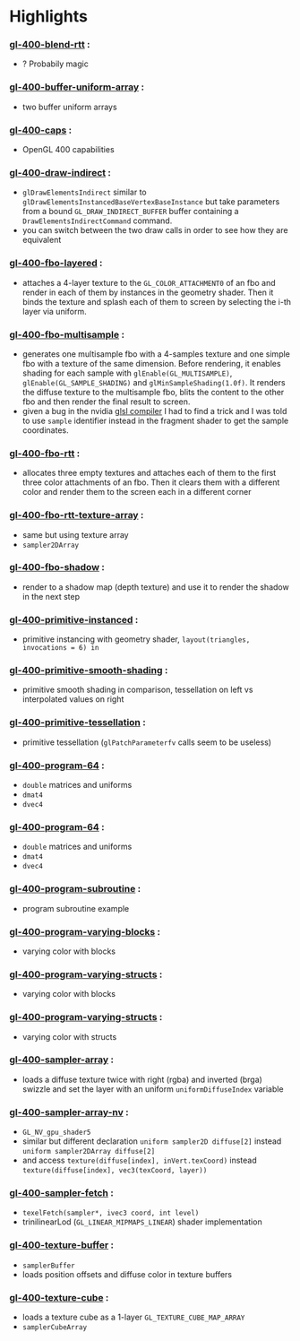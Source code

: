 # Highlights

### [gl-400-blend-rtt](https://github.com/elect86/jogl-samples/blob/master/jogl-samples/src/tests/gl_400/Gl_400_blend_rtt.java) :

* ? Probabily magic

### [gl-400-buffer-uniform-array](https://github.com/elect86/jogl-samples/blob/master/jogl-samples/src/tests/gl_400/Gl_400_buffer_uniform_array.java) :

* two buffer uniform arrays

### [gl-400-caps](https://github.com/elect86/jogl-samples/blob/master/jogl-samples/src/tests/gl_400/Gl_400_caps.java) :

* OpenGL 400 capabilities

### [gl-400-draw-indirect](https://github.com/elect86/jogl-samples/blob/master/jogl-samples/src/tests/gl_400/Gl_400_draw_indirect.java) :

* `glDrawElementsIndirect` similar to `glDrawElementsInstancedBaseVertexBaseInstance` but take parameters from a bound `GL_DRAW_INDIRECT_BUFFER` buffer containing a `DrawElementsIndirectCommand` command.
* you can switch between the two draw calls in order to see how they are equivalent

### [gl-400-fbo-layered](https://github.com/elect86/jogl-samples/blob/master/jogl-samples/src/tests/gl_400/Gl_400_fbo_layered.java) :

* attaches a 4-layer texture to the `GL_COLOR_ATTACHMENT0` of an fbo and render in each of them by instances in the geometry shader. Then it binds the texture and splash each of them to screen by selecting the i-th layer via uniform.

### [gl-400-fbo-multisample](https://github.com/elect86/jogl-samples/blob/master/jogl-samples/src/tests/gl_400/Gl_400_fbo_multisample.java) :

* generates one multisample fbo with a 4-samples texture and one simple fbo with a texture of the same dimension. Before rendering, it enables shading for each sample with `glEnable(GL_MULTISAMPLE)`, `glEnable(GL_SAMPLE_SHADING)` and `glMinSampleShading(1.0f)`. It renders the diffuse texture to the multisample fbo, blits the content to the other fbo and then render the final result to screen.
* given a bug in the nvidia [glsl compiler](https://devtalk.nvidia.com/default/topic/914874/opengl/glsl-compiler-bug-on-interpolateatsample-/) I had to find a trick and I was told to use `sample` identifier instead in the fragment shader to get the sample coordinates.

### [gl-400-fbo-rtt](https://github.com/elect86/jogl-samples/blob/master/jogl-samples/src/tests/gl_400/Gl_400_fbo_rtt.java) :

* allocates three empty textures and attaches each of them to the first three color attachments of an fbo. Then it clears them with a different color and render them to the screen each in a different corner

### [gl-400-fbo-rtt-texture-array](https://github.com/elect86/jogl-samples/blob/master/jogl-samples/src/tests/gl_400/Gl_400_fbo_rtt_texture_array.java) :

* same but using texture array
* `sampler2DArray`

### [gl-400-fbo-shadow](https://github.com/elect86/jogl-samples/blob/master/jogl-samples/src/tests/gl_400/Gl_400_fbo_shadow.java) :

* render to a shadow map (depth texture) and use it to render the shadow in the next step

### [gl-400-primitive-instanced](https://github.com/elect86/jogl-samples/blob/master/jogl-samples/src/tests/gl_400/Gl_400_primitive_instanced.java) :

* primitive instancing with geometry shader, `layout(triangles, invocations = 6) in`

### [gl-400-primitive-smooth-shading](https://github.com/elect86/jogl-samples/blob/master/jogl-samples/src/tests/gl_400/Gl_400_primitive_smooth_shading.java) :

* primitive smooth shading in comparison, tessellation on left vs interpolated values on right

### [gl-400-primitive-tessellation](https://github.com/elect86/jogl-samples/blob/master/jogl-samples/src/tests/gl_400/Gl_400_primitive_tessellation.java) :

* primitive tessellation (`glPatchParameterfv` calls seem to be useless)

### [gl-400-program-64](https://github.com/elect86/jogl-samples/blob/master/jogl-samples/src/tests/gl_400/Gl_400_program_64.java) :

* `double` matrices and uniforms
* `dmat4`
* `dvec4`

### [gl-400-program-64](https://github.com/elect86/jogl-samples/blob/master/jogl-samples/src/tests/gl_400/Gl_400_program_64.java) :

* `double` matrices and uniforms
* `dmat4`
* `dvec4`

### [gl-400-program-subroutine](https://github.com/elect86/jogl-samples/blob/master/jogl-samples/src/tests/gl_400/Gl_400_program_subroutine.java) :

* program subroutine example

### [gl-400-program-varying-blocks](https://github.com/elect86/jogl-samples/blob/master/jogl-samples/src/tests/gl_400/Gl_400_program_varying_blocks.java) :

* varying color with blocks

### [gl-400-program-varying-structs](https://github.com/elect86/jogl-samples/blob/master/jogl-samples/src/tests/gl_400/Gl_400_program_varying_blocks.java) :

* varying color with blocks

### [gl-400-program-varying-structs](https://github.com/elect86/jogl-samples/blob/master/jogl-samples/src/tests/gl_400/Gl_400_program_varying_blocks.java) :

* varying color with structs

### [gl-400-sampler-array](https://github.com/elect86/jogl-samples/blob/master/jogl-samples/src/tests/gl_400/Gl_400_sampler_array.java) :

* loads a diffuse texture twice with right (rgba) and inverted (brga) swizzle and set the layer with an uniform `uniformDiffuseIndex` variable

### [gl-400-sampler-array-nv](https://github.com/elect86/jogl-samples/blob/master/jogl-samples/src/tests/gl_400/Gl_400_sampler_array_nv.java) :

* `GL_NV_gpu_shader5`
* similar but different declaration `uniform sampler2D diffuse[2]` instead `uniform sampler2DArray diffuse[2]`
* and access `texture(diffuse[index], inVert.texCoord)` instead `texture(diffuse[index], vec3(texCoord, layer))`

### [gl-400-sampler-fetch](https://github.com/elect86/jogl-samples/blob/master/jogl-samples/src/tests/gl_400/Gl_400_sampler_fetch.java) :

* `texelFetch(sampler*, ivec3 coord, int level)`
* trinilinearLod (`GL_LINEAR_MIPMAPS_LINEAR`) shader implementation

### [gl-400-texture-buffer](https://github.com/elect86/jogl-samples/blob/master/jogl-samples/src/tests/gl_400/Gl_400_texture_buffer.java) :

* `samplerBuffer`
* loads position offsets and diffuse color in texture buffers

### [gl-400-texture-cube](https://github.com/elect86/jogl-samples/blob/master/jogl-samples/src/tests/gl_400/Gl_400_texture_cube.java) :

* loads a texture cube as a 1-layer `GL_TEXTURE_CUBE_MAP_ARRAY`
* `samplerCubeArray`
